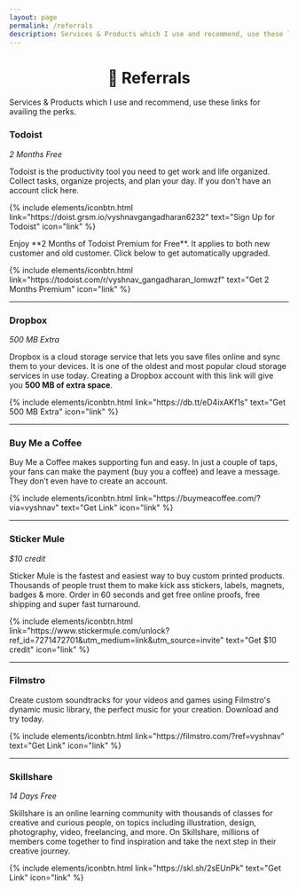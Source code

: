 ```yaml
---	
layout: page
permalink: /referrals
description: Services & Products which I use and recommend, use these links for availing the perks.
---
```

<h1 style="text-align:center;" >🎁 Referrals</h1>
<p class="text-center" >Services & Products which I use and recommend, use these links for availing the perks.</p>


### Todoist
*2 Months Free*

Todoist is the productivity tool you need to get work and life organized. Collect tasks, organize projects, and plan your day.
If you don't have an account click here.
<p class="text-center">
{% include elements/iconbtn.html link="https://doist.grsm.io/vyshnavgangadharan6232" text="Sign Up for Todoist" icon="link" %}
</p>
Enjoy **2 Months of Todoist Premium for Free**. It applies to both new customer and old customer. Click below to get automatically upgraded.
<p class="text-center">
{% include elements/iconbtn.html link="https://todoist.com/r/vyshnav_gangadharan_lomwzf" text="Get 2 Months Premium" icon="link" %}
</p>

---

### Dropbox
*500 MB Extra*

Dropbox is a cloud storage service that lets you save files online and sync them to your devices. It is one of the oldest and most popular cloud storage services in use today.
Creating a Dropbox account with this link will give you **500 MB of extra space**.

<p class="text-center">
{% include elements/iconbtn.html link="https://db.tt/eD4ixAKf1s" text="Get 500 MB Extra" icon="link" %}
</p>

---

### Buy Me a Coffee


Buy Me a Coffee makes supporting fun and easy. In just a couple of taps, your fans can make the payment (buy you a coffee) and leave a message. They don’t even have to create an account.

<p class="text-center">
{% include elements/iconbtn.html link="https://buymeacoffee.com/?via=vyshnav" text="Get Link" icon="link" %}
</p>

---


### Sticker Mule
*$10 credit*

Sticker Mule is the fastest and easiest way to buy custom printed products. Thousands of people trust them to make kick ass stickers, labels, magnets, badges & more. Order in 60 seconds and get free online proofs, free shipping and super fast turnaround.

<p class="text-center">
{% include elements/iconbtn.html link="https://www.stickermule.com/unlock?ref_id=7271472701&utm_medium=link&utm_source=invite" text="Get $10 credit" icon="link" %}
</p>

---


### Filmstro

Create custom soundtracks for your videos and games using Filmstro's dynamic music library, the perfect music for your creation. Download and try today.

<p class="text-center">
{% include elements/iconbtn.html link="https://filmstro.com/?ref=vyshnav" text="Get Link" icon="link" %}
</p>

---

### Skillshare
*14 Days Free*

Skillshare is an online learning community with thousands of classes for creative and curious people, on topics including illustration, design, photography, video, freelancing, and more. On Skillshare, millions of members come together to find inspiration and take the next step in their creative journey.

<p class="text-center">
{% include elements/iconbtn.html link="https://skl.sh/2sEUnPk" text="Get Link" icon="link" %}
</p>